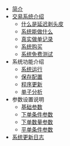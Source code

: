 * [简介](README.md)
* [交易系统介绍](jieshao/jieshao.md)
   * [什么是延迟剥头皮](jieshao/smsycbtp.md)
   * [系统能做什么](jieshao/whatcando.md)
   * [真实做单记录](jieshao/realhistory.md)
   * [系统购买](jieshao/price.md)
   * [系统免费测试](jieshao/freetest.md)
* 系统功能介绍
   * [系统运行](function/run.md)
   * [保存配置](function/saveConf.md)
   * [程序更新](function/howtoupdate.md)
   * [单子分析](function/fengxi.md)
* 参数设置说明
   * [基础参数](cs/basic.md)
   * [下单条件参数](cs/ordersend.md)
   * [下单数量参数](cs/ordervol.md)
   * [平单条件参数](cs/orderclose.md)
* [系统更新日志](update.md)